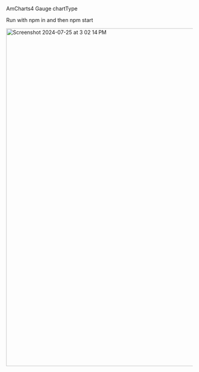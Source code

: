 AmCharts4 Gauge chartType


Run with npm in and then npm start


<img width="911" alt="Screenshot 2024-07-25 at 3 02 14 PM" src="https://github.com/user-attachments/assets/af8b3616-9c25-4a99-9dda-99281b9992e9">
